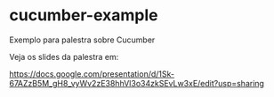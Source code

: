 cucumber-example
================

Exemplo para palestra sobre Cucumber

Veja os slides da palestra em:

https://docs.google.com/presentation/d/1Sk-67AZzB5M_gH8_vyWv2zE38hhVl3o34zkSEvLw3xE/edit?usp=sharing
